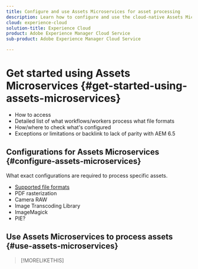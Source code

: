 ```yaml
---
title: Configure and use Assets Microservices for asset processing
description: Learn how to configure and use the cloud-native Assets Microservices to process assets at scale.
cloud: experience-cloud
solution-title: Experience Cloud
product: Adobe Experience Manager Cloud Service
sub-product: Adobe Experience Manager Cloud Service

---
```


# Get started using Assets Microservices {#get-started-using-assets-microservices}

* How to access
* Detailed list of what workflows/workers process what file formats
* How/where to check what's configured
* Exceptions or limitations or backlink to lack of parity with AEM 6.5

## Configurations for Assets Microservices {#configure-assets-microservices}

What exact configurations are required to process specific assets.

* [Supported file formats](file-format-support.md)
* PDF rasterization
* Camera RAW
* Image Transcoding Library
* ImageMagick
* PIE?

## Use Assets Microservices to process assets {#use-assets-microservices}


>[!MORELIKETHIS]
>
>